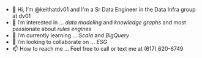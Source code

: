 - 👋 Hi, I’m @keithatdv01 and I'm a Sr Data Engineer in the Data Infra group at dv01
- 👀 I’m interested in ... *data modeling* and *knowledge graphs* and most passionate about *rules engines*
- 🌱 I’m currently learning ... *Scala* and *BigQuery*
- 💞️ I’m looking to collaborate on ... *ESG*
- 📫 How to reach me ... Feel free to call or text me at (617) 620-6749

<!---
keithatdv01/keithatdv01 is a ✨ special ✨ repository because its `README.md` (this file) appears on your GitHub profile.
You can click the Preview link to take a look at your changes.
--->
